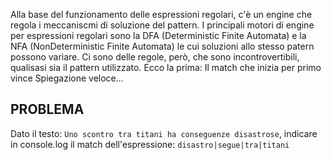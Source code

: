 Alla base del funzionamento delle espressioni regolari, c'è un engine che regola i meccaniscmi di soluzione del pattern.
I principali motori di engine per espressioni regolari sono la DFA (Deterministic Finite Automata) e la NFA (NonDeterministic Finite Automata) le cui soluzioni allo stesso patern possono variare.
Ci sono delle regole, però, che sono incontrovertibili, qualisasi sia il pattern utilizzato.
Ecco la prima:
Il match che inizia per primo vince
Spiegazione veloce...

## PROBLEMA
Dato il testo: `Uno scontro tra titani ha conseguenze disastrose`, indicare in console.log il match dell'espressione: `disastro|segue|tra|titani`